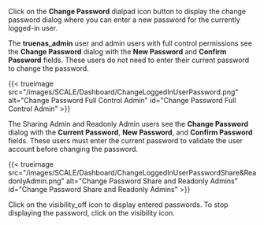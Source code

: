 &NewLine;

Click on the **Change Password** <span class="material-icons">dialpad</span> icon button to display the change password dialog where you can enter a new password for the currently logged-in user.

The **truenas_admin** user and admin users with full control permissions see the **Change Password** dialog with the **New Password** and **Confirm Password** fields.
These users do not need to enter their current password to change the password.

{{< trueimage src="/images/SCALE/Dashboard/ChangeLoggedInUserPassword.png" alt="Change Password Full Control Admin" id="Change Password Full Control Admin" >}}

The Sharing Admin and Readonly Admin users see the **Change Password** dialog with the **Current Password**, **New Password**, and **Confirm Password** fields.
These users must enter the current password to validate the user account before changing the password.

{{< trueimage src="/images/SCALE/Dashboard/ChangeLoggedInUserPasswordShare&ReadonlyAdmin.png" alt="Change Password Share and Readonly Admins" id="Change Password Share and Readonly Admins" >}}

Click on the <span class="material-icons">visibility_off</span> icon to display entered passwords.
To stop displaying the password, click on the <span class="material-icons">visibility</span> icon.
